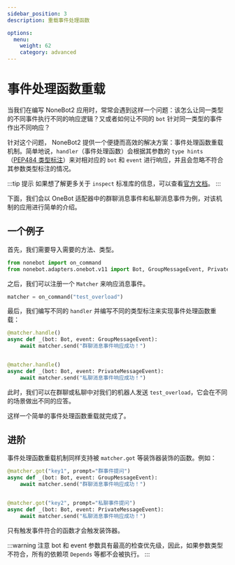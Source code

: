 ```yaml
---
sidebar_position: 3
description: 重载事件处理函数

options:
  menu:
    weight: 62
    category: advanced
---
```


# 事件处理函数重载

当我们在编写 NoneBot2 应用时，常常会遇到这样一个问题：该怎么让同一类型的不同事件执行不同的响应逻辑？又或者如何让不同的 `bot` 针对同一类型的事件作出不同响应？

针对这个问题， NoneBot2 提供一个便捷而高效的解决方案：事件处理函数重载机制。简单地说，`handler`（事件处理函数）会根据其参数的 `type hints`（[PEP484 类型标注](https://www.python.org/dev/peps/pep-0484/)）来对相对应的 `bot` 和 `event` 进行响应，并且会忽略不符合其参数类型标注的情况。

<!-- 必须要注意的是，该机制利用了 `inspect` 标准库获取到了事件处理函数的 `signature`（签名），进一步获取到参数名称和类型标注。故而，我们在编写 `handler` 时，参数的名称和类型标注必须要符合 `T_Handler` 规定，详情可以参看**指南**中的[事件处理](../../guide/creating-a-handler)。 -->

:::tip 提示
如果想了解更多关于 `inspect` 标准库的信息，可以查看[官方文档](https://docs.python.org/zh-cn/3.9/library/inspect.html)。
:::

下面，我们会以 OneBot 适配器中的群聊消息事件和私聊消息事件为例，对该机制的应用进行简单的介绍。

## 一个例子

首先，我们需要导入需要的方法、类型。

```python
from nonebot import on_command
from nonebot.adapters.onebot.v11 import Bot, GroupMessageEvent, PrivateMessageEvent
```

之后，我们可以注册一个 `Matcher` 来响应消息事件。

```python
matcher = on_command("test_overload")
```

最后，我们编写不同的 `handler` 并编写不同的类型标注来实现事件处理函数重载：

```python
@matcher.handle()
async def _(bot: Bot, event: GroupMessageEvent):
    await matcher.send("群聊消息事件响应成功！")


@matcher.handle()
async def _(bot: Bot, event: PrivateMessageEvent):
    await matcher.send("私聊消息事件响应成功！")
```

此时，我们可以在群聊或私聊中对我们的机器人发送 `test_overload`，它会在不同的场景做出不同的应答。

这样一个简单的事件处理函数重载就完成了。

## 进阶

事件处理函数重载机制同样支持被 `matcher.got` 等装饰器装饰的函数。例如：

```python
@matcher.got("key1", prompt="群事件提问")
async def _(bot: Bot, event: GroupMessageEvent):
    await matcher.send("群聊消息事件响应成功！")


@matcher.got("key2", prompt="私聊事件提问")
async def _(bot: Bot, event: PrivateMessageEvent):
    await matcher.send("私聊消息事件响应成功！")
```

只有触发事件符合的函数才会触发装饰器。

:::warning 注意
bot 和 event 参数具有最高的检查优先级，因此，如果参数类型不符合，所有的依赖项 `Depends` 等都不会被执行。
:::
